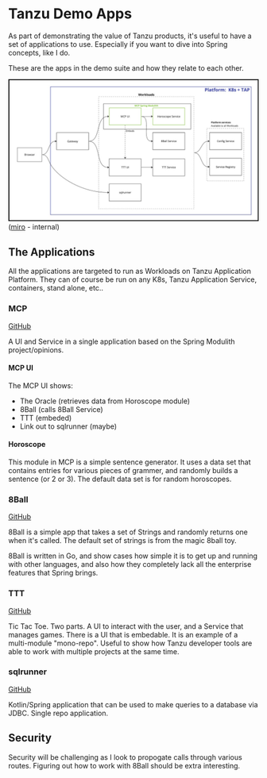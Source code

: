 # Tanzu Demo Apps

As part of demonstrating the value of Tanzu products, it's useful to have a set of applications to use.  Especially if you want to dive into Spring concepts, like I do.

These are the apps in the demo suite and how they relate to each other.

![Demo Application Architecture](./images/tanzu_demo_apps.jpg)
([miro](https://miro.com/app/board/uXjVNWvnuFw=/#tpicker-content) - internal)

## The Applications

All the applications are targeted to run as Workloads on Tanzu Application Platform.  They can of course
be run on any K8s, Tanzu Application Service, containers, stand alone, etc..

### MCP

[GitHub](https://github.com/sdeeg-vmware/mcp)

A UI and Service in a single application based on the Spring Modulith project/opinions.

#### MCP UI

The MCP UI shows:

- The Oracle (retrieves data from Horoscope module)
- 8Ball (calls 8Ball Service)
- TTT (embeded)
- Link out to sqlrunner (maybe)

#### Horoscope

This module in MCP is a simple sentence generator.  It uses a data set that contains entries for various pieces of grammer, and randomly builds a sentence (or 2 or 3).  The default data set is for random horoscopes.

### 8Ball

[GitHub](https://github.com/sdeeg-vmware/go-eight-ball)

8Ball is a simple app that takes a set of Strings and randomly returns one when it's called.  The default set of strings is from the magic 8ball toy.

8Ball is written in Go, and show cases how simple it is to get up and running with other languages, and also how they completely lack all the enterprise features that Spring brings.

### TTT

[GitHub](https://github.com/sdeeg-vmware/ttt)

Tic Tac Toe.  Two parts.  A UI to interact with the user, and a Service that manages games.  There is a UI that is embedable.  It is an example of a multi-module "mono-repo".  Useful to show how Tanzu developer tools are able to work with multiple projects at the same time.

### sqlrunner

[GitHub](https://github.com/sdeeg-vmware/sqlrunner)

Kotlin/Spring application that can be used to make queries to a database via JDBC.  Single repo application.

## Security

Security will be challenging as I look to propogate calls through various routes.  Figuring out how to work with 8Ball should be extra interesting.